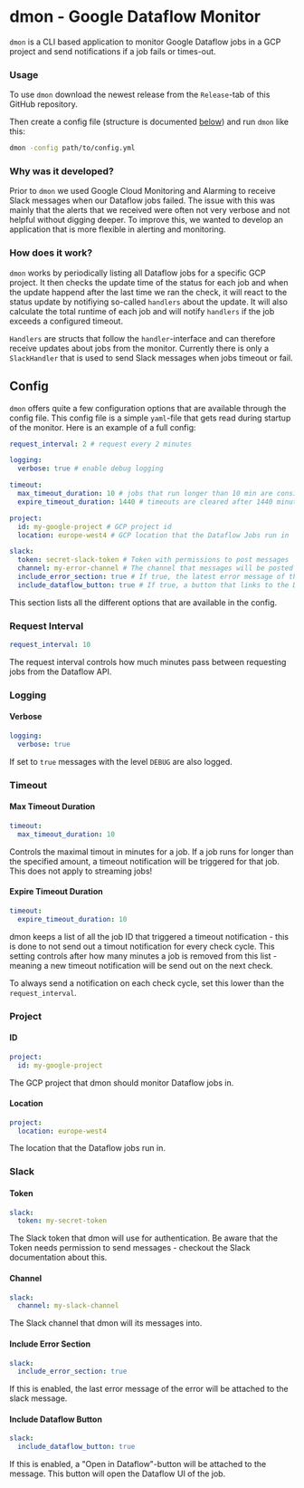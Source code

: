 # dmon - Google Dataflow Monitor

`dmon` is a CLI based application to monitor Google Dataflow jobs in a GCP project and send notifications if a job fails or times-out.

### Usage

To use `dmon` download the newest release from the `Release`-tab of this GitHub repository.

Then create a config file (structure is documented [below](#config)) and run `dmon` like this:

```bash
dmon -config path/to/config.yml
```

### Why was it developed?

Prior to `dmon` we used Google Cloud Monitoring and Alarming to receive Slack messages when our Dataflow jobs failed. The issue with this was mainly that the alerts that we received were often not very verbose and not helpful without digging deeper. To improve this, we wanted to develop an application that is more flexible in alerting and monitoring.

### How does it work?

`dmon` works by periodically listing all Dataflow jobs for a specific GCP project. It then checks the update time of the status for each job and when the update happend after the last time we ran the check, it will react to the status update by notifiying so-called `handlers` about the update. It will also calculate the total runtime of each job and will notify `handlers` if the job exceeds a configured timeout.

`Handlers` are structs that follow the `handler`-interface and can therefore receive updates about jobs from the monitor. Currently there is only a `SlackHandler` that is used to send Slack messages when jobs timeout or fail.

## Config

`dmon` offers quite a few configuration options that are available through the config file. This config file is a simple `yaml`-file that gets read during startup of the monitor. Here is an example of a full config:

```yml
request_interval: 2 # request every 2 minutes

logging:
  verbose: true # enable debug logging

timeout:
  max_timeout_duration: 10 # jobs that run longer than 10 min are considered timeouted
  expire_timeout_duration: 1440 # timeouts are cleared after 1440 minutes (24 hours)

project:
  id: my-google-project # GCP project id
  location: europe-west4 # GCP location that the Dataflow Jobs run in

slack:
  token: secret-slack-token # Token with permissions to post messages
  channel: my-error-channel # The channel that messages will be posted in
  include_error_section: true # If true, the latest error message of the job will be included
  include_dataflow_button: true # If true, a button that links to the Dataflow UI will be included
```

This section lists all the different options that are available in the config.

### Request Interval

```yaml
request_interval: 10
```

The request interval controls how much minutes pass between requesting jobs from the Dataflow API.

### Logging

#### Verbose

```yaml
logging: 
  verbose: true
```

If set to `true` messages with the level `DEBUG` are also logged.

### Timeout

#### Max Timeout Duration

```yaml
timeout:
  max_timeout_duration: 10
```

Controls the maximal timout in minutes for a job. If a job runs for longer than the specified amount, a timeout notification will be triggered for that job. This does not apply to streaming jobs!

#### Expire Timeout Duration

```yaml
timeout:
  expire_timeout_duration: 10
```

dmon keeps a list of all the job ID that triggered a timeout notification - this is done to not send out a timout notification for every check cycle. This setting controls after how many minutes a job is removed from this list - meaning a new timeout notification will be send out on the next check.

To always send a notification on each check cycle, set this lower than the `request_interval`.

### Project

#### ID

```yaml
project:
  id: my-google-project
```

The GCP project that dmon should monitor Dataflow jobs in.

#### Location

```yaml
project:
  location: europe-west4
```

The location that the Dataflow jobs run in. 

### Slack

#### Token

```yaml
slack:
  token: my-secret-token
```

The Slack token that dmon will use for authentication. Be aware that the Token needs permission to send messages - checkout the Slack documentation about this.

#### Channel

```yaml
slack:
  channel: my-slack-channel
```

The Slack channel that dmon will its messages into.

#### Include Error Section

```yaml
slack:
  include_error_section: true
```

If this is enabled, the last error message of the error will be attached to the
slack message.

#### Include Dataflow Button

```yaml
slack:
  include_dataflow_button: true
```

If this is enabled, a "Open in Dataflow"-button will be attached to the message. This button
will open the Dataflow UI of the job.